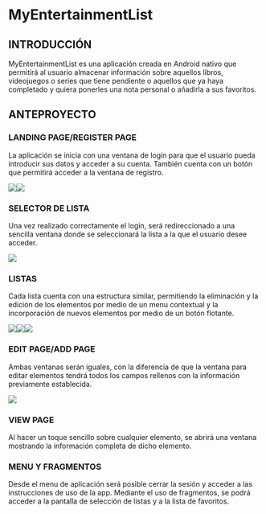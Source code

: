 # MyEntertainmentList

## INTRODUCCIÓN

MyEntertainmentList es una aplicación creada en Android nativo que permitirá al usuario almacenar información sobre aquellos libros, videojuegos o series que tiene pendiente o aquellos que ya haya completado y quiera ponerles una nota personal o añadirla a sus favoritos.

## ANTEPROYECTO

### LANDING PAGE/REGISTER PAGE

La aplicación se inicia con una ventana de login para que el usuario pueda introducir sus datos y acceder a su cuenta. También cuenta con un botón que permitirá acceder a la ventana de registro.

<img src="MyEntertainmentListImages/LandingPage.png"><img src="MyEntertainmentListImages/RegisterPage.png">

### SELECTOR DE LISTA

Una vez realizado correctamente el login, será redireccionado a una sencilla ventana donde se seleccionará la lista a la que el usuario desee acceder.

<img src="MyEntertainmentListImages/SelectorPage.png">

### LISTAS

Cada lista cuenta con una estructura similar, permitiendo la eliminación y la edición de los elementos por medio de un menu contextual y la incorporación de nuevos elementos por medio de un botón flotante.

<img src="MyEntertainmentListImages/BookList.png"><img src="MyEntertainmentListImages/GameList.png"><img src="MyEntertainmentListImages/WatchList.png">

### EDIT PAGE/ADD PAGE

Ambas ventanas serán iguales, con la diferencia de que la ventana para editar elementos tendrá todos los campos rellenos con la información previamente establecida.

<img src="MyEntertainmentListImages/AddPage.png">

### VIEW PAGE

Al hacer un toque sencillo sobre cualquier elemento, se abrirá una ventana mostrando la información completa de dicho elemento.

### MENU Y FRAGMENTOS

Desde el menu de aplicación será posible cerrar la sesión y acceder a las instrucciones de uso de la app. Mediante el uso de fragmentos, se podrá acceder a la pantalla de selección de listas y a la lista de favoritos.

